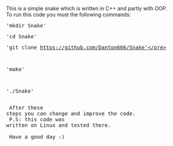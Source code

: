 This is a simple snake which is written in C++ and partly with OOP. <br>
To run this code you must the following commands: <br>
    <p style='margin-left:20px;'><pre>'mkdir Snake'</pre></p>
    <p style='margin-left:20px;'><pre>'cd Snake'</pre></p>
    <p style='margin-left:20px;'><pre>'git clone https://github.com/Danton666/Snake'</pre></p>
    <p style='margin-left:20px;'><pre>'make'</pre></p>
    <p style='margin-left:20px;'><pre>'./Snake'</pre></p>
<br>
After these steps you can change and improve the code. <br>
P.S: this code was written on Linux and tested there. <br>
<br>
Have a good day :) <br>
